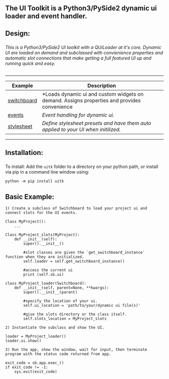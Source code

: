 ## The UI Toolkit is a Python3/PySide2 dynamic ui loader and event handler.


## Design:

##### 

*This is a Python3/PySide2 UI toolkit with a QUiLoader at it's core. Dynamic UI are loaded on demand and subclassed with convienience properties and automatic slot connections that make getting a full featured UI up and running quick and easy.*

<!-- ![alt text](https://raw.githubusercontent.com/m3trik/tentacle/master/docs/toolkit_demo.gif) \*Example re-opening the last scene, renaming a material, and selecting geometry by that material. -->

## 

---

<!-- ## Structure: -->

<!-- ![alt text](https://raw.githubusercontent.com/m3trik/tentacle/master/docs/dependancy_graph.jpg) -->


Example | Description
------- | -------
[switchboard](https://github.com/m3trik/uitk/blob/main/uitk/switchboard.py) | *Loads dynamic ui and custom widgets on demand. Assigns properties and provides convenience 
[events](https://github.com/m3trik/uitk/blob/main/uitk/events.py) | *Event handling for dynamic ui.*
[stylesheet](https://github.com/m3trik/tentacle/blob/main/uitk/stylesheet.py) | *Define stylesheet presets and have them auto applied to your UI when initilized.*
---

## Installation:

#####

To install:
Add the `uitk` folder to a directory on your python path, or
install via pip in a command line window using:
```
python -m pip install uitk
```

## Basic Example:
	1) Create a subclass of Switchboard to load your project ui and connect slots for the UI events.
```	
Class MyProject():
	...

Class MyProject_slots(MyProject):
	def __init__(self):
		super().__init__()

		#slot classes are given the `get_switchboard_instance` function when they are initialized.
		self.loader = self.get_switchboard_instance()

		#access the current ui
		print (self.sb.ui)

class MyProject_loader(Switchboard):
	def __init__(self, parent=None, **kwargs):
		super().__init__(parent)

		#specify the location of your ui.
		self.ui_location = 'path/to/your/dynamic ui file(s)'

		#give the slots directory or the class itself.
		self.slots_location = MyProject_slots
```
	2) Instantiate the subclass and show the UI.
```
loader = MyProject_loader()
loader.ui.show()
```
	3) Run the app, show the window, wait for input, then terminate program with the status code returned from app.
```
exit_code = sb.app.exec_()
if exit_code != -1:
	sys.exit(exit_code)
```
